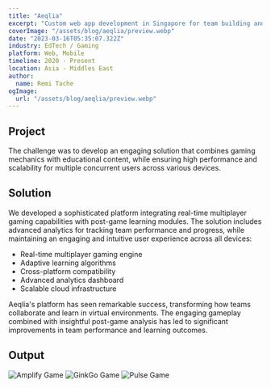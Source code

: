 ```yaml
---
title: "Aeqlia"
excerpt: "Custom web app development in Singapore for team building and learning, with a unique blend of multiplayer gaming and post-game activities."
coverImage: "/assets/blog/aeqlia/preview.webp"
date: "2023-03-16T05:35:07.322Z"
industry: EdTech / Gaming
platform: Web, Mobile
timeline: 2020 - Present
location: Asia - Middles East
author:
  name: Remi Tache
ogImage:
  url: "/assets/blog/aeqlia/preview.webp"
---
```


## Project

The challenge was to develop an engaging solution that combines gaming mechanics with educational content, while ensuring high performance and scalability for multiple concurrent users across various devices.

## Solution

We developed a sophisticated platform integrating real-time multiplayer gaming capabilities with post-game learning modules. The solution includes advanced analytics for tracking team performance and progress, while maintaining an engaging and intuitive user experience across all devices:
<ul>
  <li>Real-time multiplayer gaming engine</li>
  <li>Adaptive learning algorithms</li>
  <li>Cross-platform compatibility</li>
  <li>Advanced analytics dashboard</li>
  <li>Scalable cloud infrastructure</li>
</ul>

Aeqlia's platform has seen remarkable success, transforming how teams collaborate and learn in virtual environments. The engaging gameplay combined with insightful post-game analysis has led to significant improvements in team performance and learning outcomes.

## Output

<div class="grid grid-cols-1 md:grid-cols-2 lg:grid-cols-3 gap-4">
  <img src="/assets/blog/aeqlia/img1.webp" alt="Amplify Game" title="Aeqlia Amplify Game">
  <img src="/assets/blog/aeqlia/img2.webp" alt="GinkGo Game" title="Aeqlia GinkGo Game">
  <img src="/assets/blog/aeqlia/img3.webp" alt="Pulse Game" title="Aeqlia Pulse Game">
</div>
